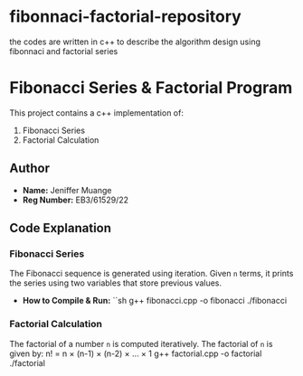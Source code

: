 # fibonnaci-factorial-repository
the codes are written in c++ to describe the algorithm design using fibonnaci and factorial series
# Fibonacci Series & Factorial Program

This project contains a c++ implementation of:
1. Fibonacci Series
2. Factorial Calculation

## Author
- **Name:** Jeniffer  Muange
- **Reg Number:** EB3/61529/22  

## Code Explanation
### Fibonacci Series
The Fibonacci sequence is generated using iteration. Given `n` terms, it prints the series using two variables that store previous values.

- **How to Compile & Run:**
``sh
g++ fibonacci.cpp -o fibonacci
./fibonacci

### Factorial Calculation
The factorial of a number `n` is computed iteratively. The factorial of `n` is given by: n! = n × (n-1) × (n-2) × ... × 1
g++ factorial.cpp -o factorial
./factorial

